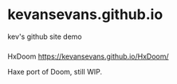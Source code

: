 # kevansevans.github.io
kev's github site demo

###

HxDoom https://kevansevans.github.io/HxDoom/
	
Haxe port of Doom, still WIP. 